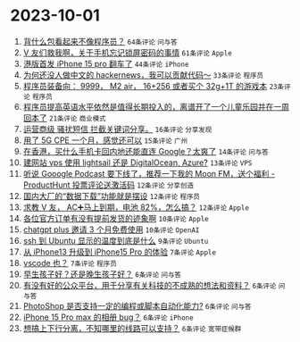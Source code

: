 # 2023-10-01

1. [背什么包看起来不像程序员？](https://www.v2ex.com/t/978422) `64条评论` `问与答`
1. [V 友们救我啊，关于手机忘记锁屏密码的事情](https://www.v2ex.com/t/978401) `61条评论` `Apple`
1. [港版首发 iPhone 15 pro 翻车了](https://www.v2ex.com/t/978396) `44条评论` `iPhone`
1. [为何还没人做中文的 hackernews，我可以贡献代码～](https://www.v2ex.com/t/978395) `33条评论` `程序员`
1. [程序员装备向： 9999， M2 air， 16+256 或者买个 32g+1T 的游戏本](https://www.v2ex.com/t/978470) `23条评论` `程序员`
1. [程序员提高英语水平依然是值得长期投入的，离谱开了一个儿童乐园并在一周回本了](https://www.v2ex.com/t/978399) `21条评论` `商业模式`
1. [运营商级 骚扰短信 拦截关键词分享。](https://www.v2ex.com/t/978414) `16条评论` `分享发现`
1. [用了 5G CPE 一个月，感觉还可以](https://www.v2ex.com/t/978410) `15条评论` `广州`
1. [在香港，买什么手机卡回内地还能直连 Google？太爽了](https://www.v2ex.com/t/978464) `14条评论` `问与答`
1. [建网站 vps 使用 lightsail 还是 DigitalOcean, Azure?](https://www.v2ex.com/t/978482) `13条评论` `VPS`
1. [听说 Gooogle Podcast 要下线了，推荐一下我的 Moon FM，送个福利 - ProductHunt 投票评论送激活码](https://www.v2ex.com/t/978456) `12条评论` `分享创造`
1. [国内大厂的“数据下载”功能就是摆设](https://www.v2ex.com/t/978430) `12条评论` `程序员`
1. [求教 V 友， AC➕马上到期，电池 82%，怎么搞？](https://www.v2ex.com/t/978429) `12条评论` `Apple`
1. [各位官方订单有没有提前发货的迹象啊](https://www.v2ex.com/t/978407) `10条评论` `Apple`
1. [chatgpt plus 邀请 3 个月免费使用](https://www.v2ex.com/t/978404) `10条评论` `OpenAI`
1. [ssh 到 Ubuntu 显示的温度到底是什么](https://www.v2ex.com/t/978402) `9条评论` `Ubuntu`
1. [从 iPhone13 升级到 iPhone15 Pro 的体验](https://www.v2ex.com/t/978406) `7条评论` `Apple`
1. [vscode 也？](https://www.v2ex.com/t/978431) `7条评论` `程序员`
1. [早生孩子好？还是晚生孩子好？](https://www.v2ex.com/t/978479) `6条评论` `问与答`
1. [有没有好的公众平台，用于分享有关科技的不成熟的想法和资料？](https://www.v2ex.com/t/978460) `6条评论` `问与答`
1. [PhotoShop 是否支持一定的编程或脚本自动化能力?](https://www.v2ex.com/t/978435) `6条评论` `问与答`
1. [iPhone 15 Pro max 的相册 bug？](https://www.v2ex.com/t/978423) `6条评论` `iPhone`
1. [想搞上下行分离，不知哪里的线路可以支持？](https://www.v2ex.com/t/978416) `6条评论` `宽带症候群`
